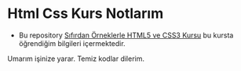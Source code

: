 # Html Css Kurs Notlarım 
* Bu repository [Sıfırdan Örneklerle HTML5 ve CSS3 Kursu](ttps://www.udemy.com/course/sifirdan-orneklerle-html5-ve-css3-kursu/) bu kursta öğrendiğim bilgileri içermektedir.

Umarım işinize yarar. Temiz kodlar dilerim.
